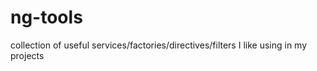 ng-tools
========

collection of useful services/factories/directives/filters I like using in my projects
